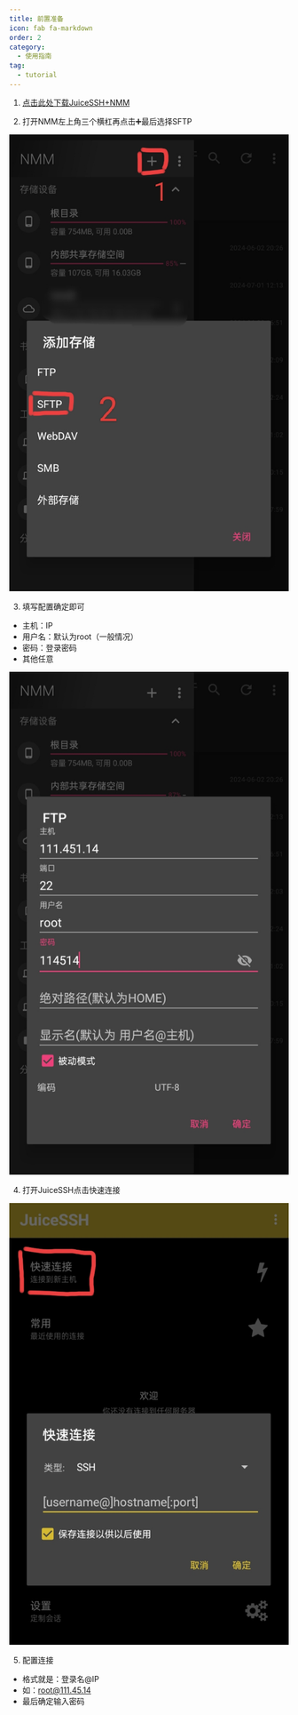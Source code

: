 ```yaml
---
title: 前置准备
icon: fab fa-markdown
order: 2
category:
  - 使用指南
tag:
  - tutorial
---
```


1. [点击此处下载JuiceSSH+NMM](https://musetransfer.com/s/zp0v5jxym)

2. 打开NMM左上角三个横杠再点击➕最后选择SFTP

![](../Img/SSH/NMM.png)

3. 填写配置确定即可
 - 主机：IP
 - 用户名：默认为root（一般情况）
 - 密码：登录密码
 - 其他任意
 
![](../Img/SSH/NMM2.png)
 
4. 打开JuiceSSH点击快速连接

![](../Img/SSH/JuiceSSH.png)
  
5. 配置连接
 - 格式就是：登录名@IP
 - 如：root@111.45.14
 - 最后确定输入密码